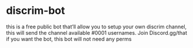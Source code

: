 # discrim-bot
this is a free public bot that’ll allow you to setup your own discrim channel, this will send the channel available #0001 usernames. Join Discord.gg/that if you want the bot, this bot will not need any perms
